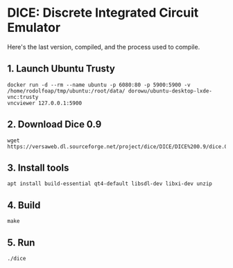 # DICE: Discrete Integrated Circuit Emulator

Here's the last version, compiled, and the process used to compile.

## 1. Launch Ubuntu Trusty

```
docker run -d --rm --name ubuntu -p 6080:80 -p 5900:5900 -v /home/rodolfoap/tmp/ubuntu:/root/data/ dorowu/ubuntu-desktop-lxde-vnc:trusty
vncviewer 127.0.0.1:5900
```

## 2. Download Dice 0.9

```
wget https://versaweb.dl.sourceforge.net/project/dice/DICE/DICE%200.9/dice.0.9.src.zip
```

## 3. Install tools

```
apt install build-essential qt4-default libsdl-dev libxi-dev unzip
```

## 4. Build
```
make
```

## 5. Run
```
./dice
```
